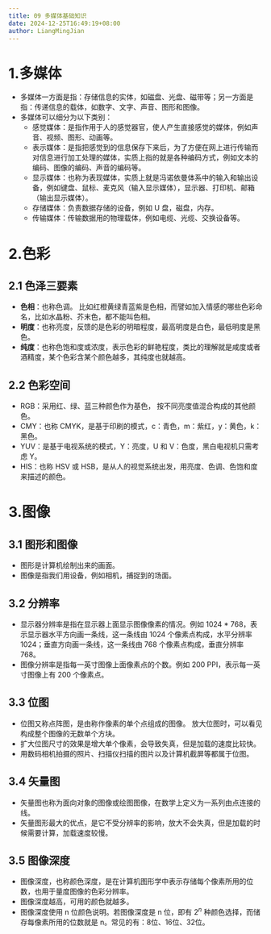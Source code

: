 ```yaml
---
title: 09 多媒体基础知识
date: 2024-12-25T16:49:19+08:00
author: LiangMingJian
---
```


# 1.多媒体

- 多媒体一方面是指：存储信息的实体，如磁盘、光盘、磁带等；另一方面是指：传递信息的载体，如数字、文字、声音、图形和图像。
- 多媒体可以细分为以下类别：
  - 感觉媒体：是指作用于人的感觉器官，使人产生直接感觉的媒体，例如声音、视频、图形、动画等。
  - 表示媒体：是指把感觉到的信息保存下来后，为了方便在网上进行传输而对信息进行加工处理的媒体，实质上指的就是各种编码方式，例如文本的编码、图像的编码、声音的编码等。
  - 显示媒体：也称为表现媒体，实质上就是冯诺依曼体系中的输入和输出设备，例如键盘、鼠标、麦克风（输入显示媒体），显示器、打印机、邮箱（输出显示媒体）。
  - 存储媒体：负责数据存储的设备，例如 U 盘，磁盘，内存。
  - 传输媒体：传输数据用的物理载体，例如电缆、光缆、交换设备等。

# 2.色彩

## 2.1 色泽三要素

- **色相**：也称色调。 比如红橙黄绿青蓝紫是色相，而譬如加入情感的哪些色彩命名，比如水晶粉、芥末色，都不能叫色相。
- **明度**：也称亮度，反馈的是色彩的明暗程度，最高明度是白色，最低明度是黑色。
- **纯度**：也称色饱和度或浓度，表示色彩的鲜艳程度，类比的理解就是咸度或者酒精度，某个色彩含某个颜色越多，其纯度也就越高。

## 2.2 色彩空间

- RGB：采用红、绿、蓝三种颜色作为基色， 按不同亮度值混合构成的其他颜色。
- CMY：也称 CMYK，是基于印刷的模式，c：青色，m：紫红，y：黄色，k：黑色。
- YUV：是基于电视系统的模式，Y：亮度，U 和 V：色度，黑白电视机只需考虑 Y。
- HIS：也称 HSV 或 HSB，是从人的视觉系统出发，用亮度、色调、色饱和度来描述的颜色。

# 3.图像

## 3.1 图形和图像

- 图形是计算机绘制出来的画面。
- 图像是指我们用设备，例如相机，捕捉到的场面。

## 3.2 分辨率

- 显示器分辨率是指在显示器上面显示图像像素的情况。例如 1024 * 768，表示显示器水平方向画一条线，这一条线由 1024 个像素点构成，水平分辨率 1024；垂直方向画一条线，这一条线由 768 个像素点构成，垂直分辨率 768。
- 图像分辨率是指每一英寸图像上面像素点的个数。例如 200 PPI，表示每一英寸图像上有 200 个像素点。

## 3.3 位图

- 位图又称点阵图，是由称作像素的单个点组成的图像。 放大位图时，可以看见构成整个图像的无数单个方块。
- 扩大位图尺寸的效果是增大单个像素，会导致失真，但是加载的速度比较快。
- 用数码相机拍摄的照片、扫描仪扫描的图片以及计算机截屏等都属于位图。

## 3.4 矢量图

- 矢量图也称为面向对象的图像或绘图图像，在数学上定义为一系列由点连接的线。
- 矢量图形最大的优点，是它不受分辨率的影响，放大不会失真，但是加载的时候需要计算，加载速度较慢。

## 3.5 图像深度

- 图像深度，也称颜色深度，是在计算机图形学中表示存储每个像素所用的位数，也用于量度图像的色彩分辨率。
- 图像深度越高，可用的颜色就越多。
- 图像深度使用 n 位颜色说明。若图像深度是 n 位，即有 $2^n$ 种颜色选择，而储存每像素所用的位数就是 n。常见的有：8位、16位、32位。
